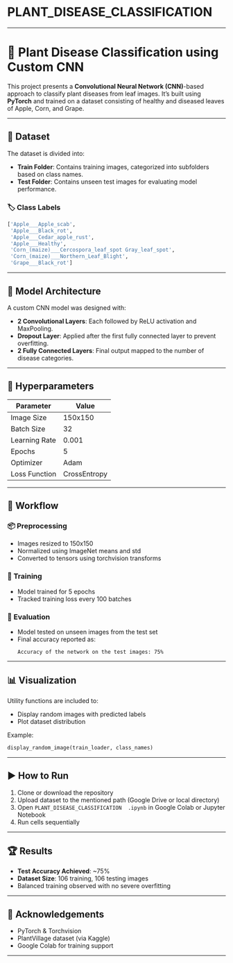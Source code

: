 # PLANT_DISEASE_CLASSIFICATION 


---

# 🌿 Plant Disease Classification using Custom CNN

This project presents a **Convolutional Neural Network (CNN)**-based approach to classify plant diseases from leaf images. It’s built using **PyTorch** and trained on a dataset consisting of healthy and diseased leaves of Apple, Corn, and Grape.

---

## 📁 Dataset

The dataset is divided into:
- **Train Folder**: Contains training images, categorized into subfolders based on class names.
- **Test Folder**: Contains unseen test images for evaluating model performance.

### 🏷️ Class Labels
```python
['Apple___Apple_scab', 
 'Apple___Black_rot', 
 'Apple___Cedar_apple_rust', 
 'Apple___Healthy', 
 'Corn_(maize)___Cercospora_leaf_spot Gray_leaf_spot', 
 'Corn_(maize)___Northern_Leaf_Blight', 
 'Grape___Black_rot']
```

---

## 🧠 Model Architecture

A custom CNN model was designed with:
- **2 Convolutional Layers**: Each followed by ReLU activation and MaxPooling.
- **Dropout Layer**: Applied after the first fully connected layer to prevent overfitting.
- **2 Fully Connected Layers**: Final output mapped to the number of disease categories.

---

## 🔧 Hyperparameters

| Parameter         | Value         |
|------------------|---------------|
| Image Size       | 150x150       |
| Batch Size       | 32            |
| Learning Rate    | 0.001         |
| Epochs           | 5             |
| Optimizer        | Adam          |
| Loss Function    | CrossEntropy  |

---

## 🔄 Workflow

### 📦 Preprocessing
- Images resized to 150x150
- Normalized using ImageNet means and std
- Converted to tensors using torchvision transforms

### 🚂 Training
- Model trained for 5 epochs
- Tracked training loss every 100 batches

### 🧪 Evaluation
- Model tested on unseen images from the test set
- Final accuracy reported as:
  ```
  Accuracy of the network on the test images: 75%
  ```

---

## 📊 Visualization

Utility functions are included to:
- Display random images with predicted labels
- Plot dataset distribution

Example:
```python
display_random_image(train_loader, class_names)
```

---

## ▶️ How to Run

1. Clone or download the repository
2. Upload dataset to the mentioned path (Google Drive or local directory)
3. Open `PLANT_DISEASE_CLASSIFICATION 
.ipynb` in Google Colab or Jupyter Notebook
4. Run cells sequentially

---

## 🏆 Results

- **Test Accuracy Achieved**: ~75%
- **Dataset Size**: 106 training, 106 testing images
- Balanced training observed with no severe overfitting

---

## 🙏 Acknowledgements

- PyTorch & Torchvision
- PlantVillage dataset (via Kaggle)
- Google Colab for training support

---
